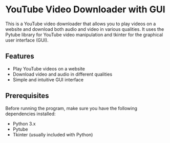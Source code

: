 # YouTube Video Downloader with GUI

This is a YouTube video downloader that allows you to play videos on a website and download both audio and video in various qualities. It uses the Pytube library for YouTube video manipulation and tkinter for the graphical user interface (GUI).

## Features

- Play YouTube videos on a website
- Download video and audio in different qualities
- Simple and intuitive GUI interface

## Prerequisites

Before running the program, make sure you have the following dependencies installed:

- Python 3.x
- Pytube
- Tkinter (usually included with Python)


